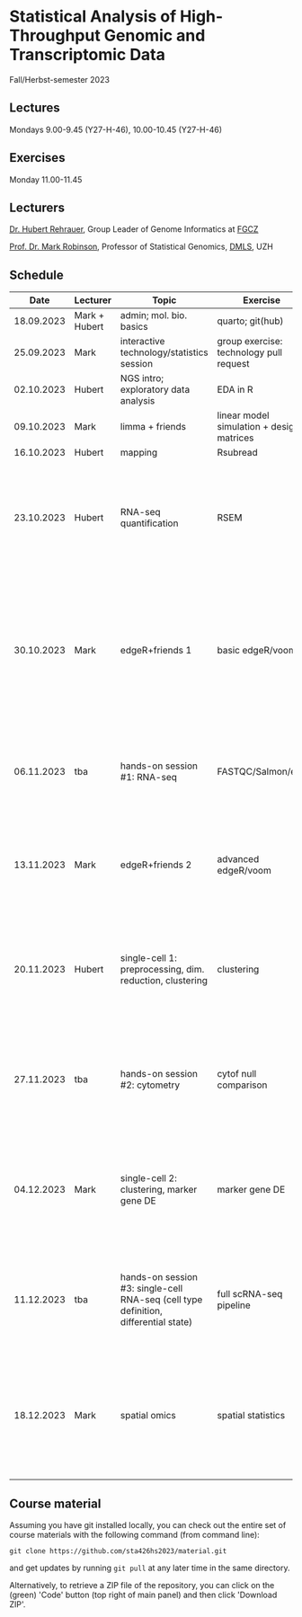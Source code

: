 # Statistical Analysis of High-Throughput Genomic and Transcriptomic Data
Fall/Herbst-semester 2023

## Lectures
Mondays 9.00-9.45 (Y27-H-46), 10.00-10.45 (Y27-H-46)

## Exercises
Monday 11.00-11.45

## Lecturers

[Dr. Hubert Rehrauer](http://www.fgcz.ch/the-center/people/rehrauer.html), Group Leader of Genome Informatics at [FGCZ](http://www.fgcz.ch/)  

[Prof. Dr. Mark Robinson](https://robinsonlabuzh.github.io/), Professor of Statistical Genomics, [DMLS](https://www.mls.uzh.ch/en.html), UZH  


## Schedule

| Date  | Lecturer | Topic | Exercise | JC1 | JC2 |
| --- | --- | --- | --- | --- | --- |
| 18.09.2023  | Mark + Hubert  | admin; mol. bio. basics | quarto; git(hub) | | |
| 25.09.2023  | Mark | interactive technology/statistics session  | group exercise: technology pull request | | |
| 02.10.2023  | Hubert | NGS intro; exploratory data analysis | EDA in R | | |
| 09.10.2023  | Mark | limma + friends | linear model simulation + design matrices | | |
| 16.10.2023  | Hubert | mapping  | Rsubread | | |
| 23.10.2023  | Hubert | RNA-seq quantification | RSEM  |[SEACells infers transcriptional and epigenomic cellular states from single-cell genomics data](https://www.nature.com/articles/s41587-023-01716-9) (MB, HW) | X |
| 30.10.2023  | Mark | edgeR+friends 1 | basic edgeR/voom | [ZINBMM: a general mixture model for simultaneous clustering and gene selection using single-cell transcriptomic data](https://genomebiology.biomedcentral.com/articles/10.1186/s13059-023-03046-0) (LL, SG, PA) | X |
| 06.11.2023  | tba | hands-on session #1: RNA-seq | FASTQC/Salmon/etc. | [Statistical significance for genomewide studies](https://www.pnas.org/doi/epdf/10.1073/pnas.1530509100) (DA, KS, FM) | [Identification of cell types, states and programs by learning gene set representations](https://www.biorxiv.org/content/10.1101/2023.09.08.556842v1.full.pdf) (TO, MC, GC) |
| 13.11.2023  | Mark | edgeR+friends 2  | advanced edgeR/voom | [OUTRIDER:A novel hierarchical clustering algorithm for gene sequences](https://bmcbioinformatics.biomedcentral.com/articles/10.1186/1471-2105-13-174) (AB, PB, CD) | [Slingshot: cell lineage and pseudotime inference for single-cell transcriptomics](https://bmcgenomics.biomedcentral.com/articles/10.1186/s12864-018-4772-0) (DB, CB) |
| 20.11.2023  | Hubert | single-cell 1: preprocessing, dim. reduction, clustering | clustering | [chromVAR: inferring transcription-factor-associated accessibility from single-cell epigenomic data](https://www.nature.com/articles/nmeth.4401) (JS, MN) | [Significance analysis for clustering with single-cell RNA-sequencing data](https://www.nature.com/articles/s41592-023-01933-9) (CI,FX) |
| 27.11.2023  | tba | hands-on session #2: cytometry | cytof null comparison | [Differential abundance testing on single-cell data using k-nearest neighbor graphs](https://www.nature.com/articles/s41587-021-01033-z)(CC, ZY, XY) | X |
| 04.12.2023  | Mark | single-cell 2: clustering, marker gene DE  | marker gene DE | [Redefining CpG islands using hidden Markov models](https://academic.oup.com/biostatistics/article/11/3/499/256898?login=false) (MI, MT, AT) | [SPOTlight: seeded NMF regression to deconvolute spatial transcriptomics spots with single-cell transcriptomes](https://academic.oup.com/nar/article/49/9/e50/6129341?login=false#248806227) (NG, ZZ)
| 11.12.2023  | tba | hands-on session #3: single-cell RNA-seq (cell type definition, differential state)  | full scRNA-seq pipeline | [Supervised discovery of interpretable gene programs from single-cell data](https://www.nature.com/articles/s41587-023-01940-3) (GP, ER, GB) | [Capturing Heterogeneity in Gene Expression Studies by Surrogate Variable Analysis](https://journals.plos.org/plosgenetics/article?id=10.1371/journal.pgen.0030161) (HJ, XZ) |
| 18.12.2023  | Mark | spatial omics  | spatial statistics | [nnSVG for the scalable identification of spatially variable genes using nearest-neighbor Gaussian processes](https://www.nature.com/articles/s41467-023-39748-z) (LL) | X |
 

## Course material

Assuming you have git installed locally, you can check out the entire set of course materials with the following command (from command line):
```
git clone https://github.com/sta426hs2023/material.git
```  
and get updates by running `git pull` at any later time in the same directory.

Alternatively, to retrieve a ZIP file of the repository, you can click on the (green) 'Code' button (top right of main panel) and then click 'Download ZIP'.
